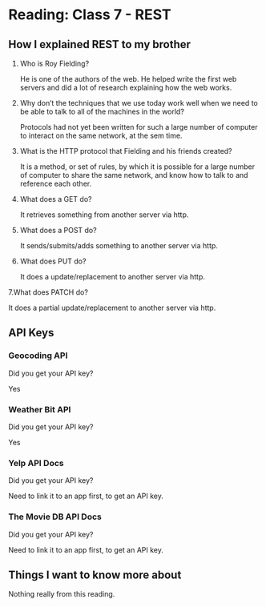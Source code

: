 # Reading: Class 7 - REST

## How I explained REST to my brother

1. Who is Roy Fielding?

   He is one of the authors of the web. He helped write the first web servers and did a lot of research explaining how the web works.

2. Why don’t the techniques that we use today work well when we need to be able to talk to all of the machines in the world?

   Protocols had not yet been written for such a large number of computer to interact on the same network, at the sem time.

3. What is the HTTP protocol that Fielding and his friends created?

   It is a method, or set of rules, by which it is possible for a large number of computer to share the same network, and know how to talk to and reference each other.

4. What does a GET do?

   It retrieves something from another server via http.

5. What does a POST do?

   It sends/submits/adds something to another server via http.

6. What does PUT do?

   It does a update/replacement to another server via http.

7.What does PATCH do?

It does a partial update/replacement to another server via http.

## API Keys

### Geocoding API

Did you get your API key?

Yes

### Weather Bit API

Did you get your API key?

Yes

### Yelp API Docs

Did you get your API key?

Need to link it to an app first, to get an API key.

### The Movie DB API Docs

Did you get your API key?

Need to link it to an app first, to get an API key.

## Things I want to know more about

Nothing really from this reading.

